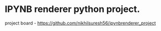 # IPYNB renderer python project. 

project board - https://github.com/nikhilsuresh56/ipynbrenderer_project 